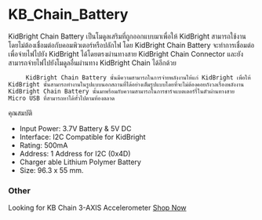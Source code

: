 # KB_Chain_Battery
KidBright Chain Battery เป็นโมดูลเสริมที่ถูกออกแบบมาเพื่อให้ KidBright สามารถใช้งานโดยไม่ต้องเชื่อมต่อกับคอมพิวเตอร์หรือปลักไฟ โดย KidBright Chain Battery จะทำการเชื่อมต่อเพื่อจ่ายไฟไปยัง KidBright ได้โดยตรงผ่านทางสาย KidBright Chain Connector และยังสามารถจ่ายไฟไปยังโมดูลอื่นผ่านทาง KidBright Chain ได้อีกด้วย

         KidBright Chain Battery นั้นมีความสามารถในการจ่ายพลังงานให้แก่ KidBright เพื่อให้ KidBright นั้นสามารถทำงานในรูปแบบนอกสถานที่ได้อย่างเต็มรูปแบบโดยที่จะไม่ต้องคอยกังวลเรื่องพลังงาน KidBright Chain Battery นั้นมาพร้อมกับความสามารถในการชาร์จแบตเตอร์รี่ในตัวผ่านทางสาย Micro USB ที่สามารถหาได้ทั้วไปตามท้องตลาด
 
คุณสมบัติ

* Input Power: 3.7V Battery & 5V DC
* Interface: I2C Compatible for KidBright
* Rating: 500mA
* Address: 1 Address for I2C (0x4D)
* Charger able Lithium Polymer Battery
* Size: 96.3 x 55 mm.


### Other 

Looking for KB Chain 3-AXIS Accelerometer [Shop Now](https://www.kidbright.io/product-page/kb-chain-battery-module)
